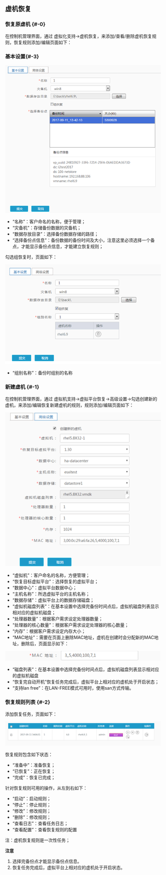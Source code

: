 ## 虚机恢复

### 恢复原虚机 {#-0}

在控制机管理界面，通过 虚拟化支持-&gt;虚机恢复，来添加/查看/删除虚机恢复规则，恢复规则添加/编辑页面如下：

### 基本设置{#-3}
![说明: 1](/assets/V6.118042711.png)

* “名称”：客户命名的名称，便于管理；
* “灾备机”：存储备份数据的灾备机；
* “数据存放目录”：选择备份数据存储的路径；
* “选择备份点信息”：备份数据的备份时间及大小，注意这里必须选择一个备点，才能显示备份点信息，才能建立恢复规则；

勾选组恢复时，页面如下：

![说明: 1](/assets/V6.118042712.png)

* “组别名称”：备份时组别的名称

### 新建虚机 {#-1}

在控制机管理界面，通过 虚拟机支持-&gt;虚拟平台恢复-&gt;高级设置-&gt;勾选创建新的虚机，来添加/编辑恢复新建虚机的规则，规则添加/编辑页面如下：

![说明: 1](/assets/V6.037244.png)

* “虚拟机”：客户命名的名称，方便管理；
* “恢复目标虚拟平台”：选择恢复的虚拟平台；
* “数据中心”：虚拟平台数据中心；
* “主机名称”：所选虚拟平台的主机名称；
* “数据存储”：虚拟平台上的数据存储磁盘；
* “虚拟机磁盘列表”：在基本设置中选择完备份时间点后，虚拟机磁盘列表显示相对应的虚拟机磁盘；
* “处理器数量”：根据客户需求设定处理器数量；
* “处理器的核心数量”：根据客户需求设定处理器的核心数量；
* “内存”：根据客户需求设定内存大小；
* “MAC地址”：需要在页面上删除MAC地址，虚机在创建时会分配新的MAC地址，删除后，页面显示如下：

![说明: 1](/assets/V6.037514.png)

* “磁盘列表”：在基本设置中选择完备份时间点后，虚拟机磁盘列表显示相对应的虚拟机磁盘
* “恢复完自动开机”恢复任务完成后，虚拟平台上相对应的虚机处于开启状态；
* “支持lan free”：在LAN-FREE模式可用时，使用san方式传输。

### 恢复规则列表 {#-2}

添加恢复任务，页面如下：

![说明: 1](/assets/V6.118042713.png)

恢复规则包含如下状态：

* “准备中”：准备恢复；
* “已恢复”：正在恢复；
* “完成”：恢复已完成；

针对恢复规则可用的操作，从左到右如下：

* “启动”：启动规则；
* “停止”：停止规则；
* “修改”：修改规则；
* “删除”：修改规则；
* “查看日志”：查看任务日志；
* “查看配置”：查看恢复规则的配置

注：虚机恢复规则是一次性任务；

**注意**

1. 选择完备份点才能显示备份点信息。
2. 恢复任务完成后，虚拟平台上相对应的虚机处于开启状态。

